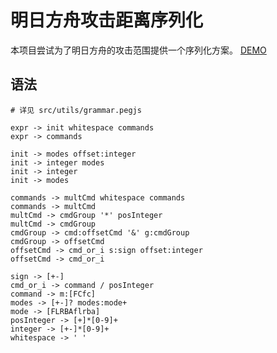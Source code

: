 # 明日方舟攻击距离序列化

本项目尝试为了明日方舟的攻击范围提供一个序列化方案。
[DEMO](https://sigusr97.github.io/arknights-attack-range/)

## 语法

```pegjs
# 详见 src/utils/grammar.pegjs

expr -> init whitespace commands
expr -> commands

init -> modes offset:integer
init -> integer modes
init -> integer
init -> modes

commands -> multCmd whitespace commands
commands -> multCmd
multCmd -> cmdGroup '*' posInteger
multCmd -> cmdGroup
cmdGroup -> cmd:offsetCmd '&' g:cmdGroup
cmdGroup -> offsetCmd
offsetCmd -> cmd_or_i s:sign offset:integer
offsetCmd -> cmd_or_i

sign -> [+-]
cmd_or_i -> command / posInteger
command -> m:[FCfc]
modes -> [+-]? modes:mode+
mode -> [FLRBAflrba]
posInteger -> [+]*[0-9]+
integer -> [+-]*[0-9]+
whitespace -> ' '
```

